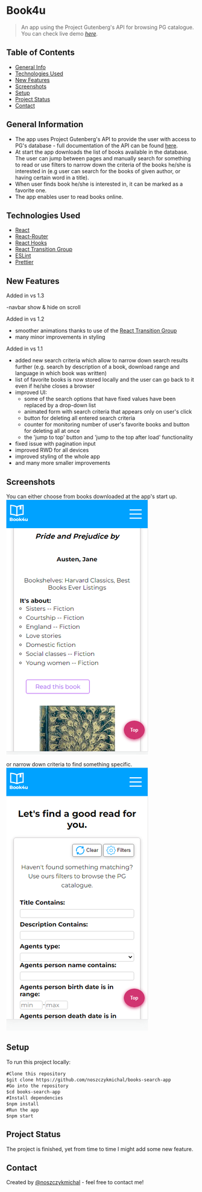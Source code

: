 # Book4u

> An app using the Project Gutenberg's API for browsing PG catalogue.  
> You can check live demo [_here_](https://book4u-b0a2a.web.app/).

## Table of Contents

- [General Info](#general-information)
- [Technologies Used](#technologies-used)
- [New Features](#new-features)
- [Screenshots](#screenshots)
- [Setup](#setup)
- [Project Status](#project-status)
- [Contact](#contact)

## General Information

- The app uses Project Gutenberg's API to provide the user with access to PG's database - full documentation of the API can be found [here](https://gnikdroy.pythonanywhere.com/docs/).
- At start the app downloads the list of books available in the database. The user can jump between pages and manually search for something to read or use filters to narrow down the criteria of the books he/she is interested in (e.g user can search for the books of given author, or having certain word in a title).
- When user finds book he/she is interested in, it can be marked as a favorite one.
- The app enables user to read books online.

## Technologies Used

- [React](https://reactjs.org/blog/2022/03/29/react-v18.html)
- [React-Router](https://github.com/remix-run/react-router)
- [React Hooks](https://reactjs.org/docs/hooks-intro.html)
- [React Transition Group](https://reactcommunity.org/react-transition-group/)
- [ESLint](https://www.npmjs.com/package/eslint)
- [Prettier](https://www.npmjs.com/package/prettier)

## New Features

Added in vs 1.3

-navbar show & hide on scroll

Added in vs 1.2

- smoother animations thanks to use of the [React Transition Group](https://reactcommunity.org/react-transition-group/)
- many minor improvements in styling

Added in vs 1.1

- added new search criteria which allow to narrow down search results further (e.g. search by description of a book, download range and language in which book was written)
- list of favorite books is now stored locally and the user can go back to it even if he/she closes a browser
- improved UI:
  - some of the search options that have fixed values have been replaced by a drop-down list
  - animated form with search criteria that appears only on user's click
  - button for deleting all entered search criteria
  - counter for monitoring number of user's favorite books and button for deleting all at once
  - the 'jump to top' button and 'jump to the top after load' functionality
- fixed issue with pagination input
- improved RWD for all devices
- improved styling of the whole app
- and many more smaller improvements

## Screenshots

You can either choose from books downloaded at the app's start up.  
![Example screenshot](./img/screenshot.png)

or narrow down criteria to find something specific.  
![Example screenshot](./img/screenshot2.png)

## Setup

To run this project locally:

```
#Clone this repository
$git clone https://github.com/noszczykmichal/books-search-app
#Go into the repository
$cd books-search-app
#Install dependencies
$npm install
#Run the app
$npm start
```

## Project Status

The project is finished, yet from time to time I might add some new feature.

## Contact

Created by [@noszczykmichal](https://noszczykmichal.github.io/portfolio/index.html#contact) - feel free to contact me!
